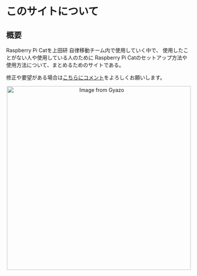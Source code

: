# このサイトについて

## 概要

Raspberry Pi Catを上田研 自律移動チーム内で使用していく中で、
使用したことがない人や使用している人のために
Raspberry Pi Catのセットアップ方法や使用方法について、まとめるためのサイトである。

修正や要望がある場合は[こちらにコメント](https://uhobeike.github.io/raspicat_documentation/chat_corner/request/)をよろしくお願いします。

<center><a href="https://gyazo.com/b4065dba5803c834220867b5b41d0ffe"><img src="https://i.gyazo.com/b4065dba5803c834220867b5b41d0ffe.jpg" alt="Image from Gyazo" width="500"/></a>
</center>